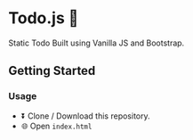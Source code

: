 # Todo.js 📝
 Static Todo Built using Vanilla JS and Bootstrap.


## Getting Started 



### Usage

* ⏬ Clone / Download this repository.
* 🌐  Open ```index.html```